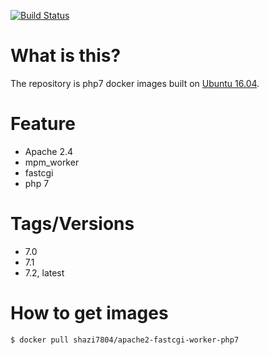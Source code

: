 [![Build Status](https://travis-ci.org/shazi7804/docker-apache2-fastcgi-worker-php7.svg?branch=master)](https://travis-ci.org/shazi7804/docker-apache2-fastcgi-worker-php7)
# What is this?
  The repository is php7 docker images built on [Ubuntu 16.04](http://releases.ubuntu.com/16.04/).

# Feature
  - Apache 2.4
  - mpm_worker
  - fastcgi
  - php 7

# Tags/Versions
  - 7.0
  - 7.1 
  - 7.2, latest

# How to get images

    $ docker pull shazi7804/apache2-fastcgi-worker-php7
